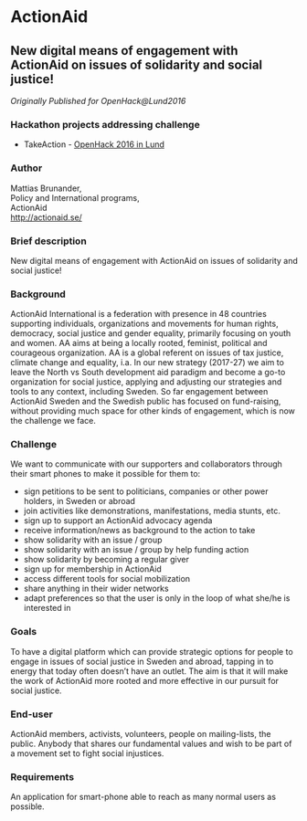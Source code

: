 # ActionAid

## New digital means of engagement with ActionAid on issues of solidarity and social justice!

*Originally Published for OpenHack@Lund2016*

### Hackathon projects addressing challenge
* TakeAction - [OpenHack 2016 in Lund](../Hackathons/2016_Lund/2016_Lund_Summary.md)

### Author
Mattias Brunander,<br>
Policy and International programs,<br>
ActionAid<br>
http://actionaid.se/

### Brief description
New digital means of engagement with ActionAid on issues of solidarity and social justice!

### Background
ActionAid International is a federation with presence in 48 countries supporting individuals, organizations and movements for human rights, democracy, social justice and gender equality, primarily focusing on youth and women. AA aims at being a locally rooted, feminist, political and courageous organization. AA is a global referent on issues of tax justice, climate change and equality, i.a. In our new strategy (2017-27) we aim to leave the North vs South development aid paradigm and become a go-to organization for social justice, applying and adjusting our strategies and tools to any context, including Sweden. So far engagement between ActionAid Sweden and the Swedish public has focused on fund-raising, without providing much space for other kinds of engagement, which is now the challenge we face.

### Challenge
We want to communicate with our supporters and collaborators through their smart phones to make it possible for them to:

* sign petitions to be sent to politicians, companies or other power holders, in Sweden or abroad
* join activities like demonstrations, manifestations, media stunts, etc.
* sign up to support an ActionAid advocacy agenda
* receive information/news as background to the action to take
* show solidarity with an issue / group
* show solidarity with an issue / group by help funding action
* show solidarity by becoming a regular giver
* sign up for membership in ActionAid
* access different tools for social mobilization
* share anything in their wider networks
* adapt preferences so that the user is only in the loop of what she/he is interested in

### Goals
To have a digital platform which can provide strategic options for people to engage in issues of social justice in Sweden and abroad, tapping in to energy that today often doesn’t have an outlet. The aim is that it will make the work of ActionAid more rooted and more effective in our pursuit for social justice.

### End-user
ActionAid members, activists, volunteers, people on mailing-lists, the public. Anybody that shares our fundamental values and wish to be part of a movement set to fight social injustices.

### Requirements
An application for smart-phone able to reach as many normal users as possible.
